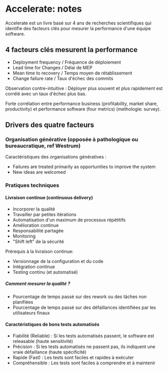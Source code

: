 # Accelerate: notes

Accelerate est un livre basé sur 4 ans de recherches scientifiques qui identifie des facteurs clés pour mesurer la performance d'une équipe software.

## 4 facteurs clés mesurent la performance
- Deployment frequency / Fréquence de déploiement
- Lead time for Changes / Délai de MEP
- Mean time to recovery / Temps moyen de rétablissement
- Change failure rate / Taux d'échec des commits

Observation contre-intuitive :
Déployer plus souvent et plus rapidement est corrélé avec un taux d'échec plus bas.

Forte corrélation entre performance business (profitability, market share, productivity) et performance software (four metrics) (methologie: survey).

## Drivers des quatre facteurs

### Organisation générative (opposée à pathologique ou bureaucratique, ref Westrum)

Caractéristiques des organisations génératives :
- Failures are treated primarily as opportunities to improve the system
- New ideas are welcomed

### Pratiques techniques

#### Livraison continue (continuous delivery)

- Incorporer la qualité
- Travailler par petites itérations
- Automatisation d'un maximum de processus répétitifs
- Amélioration continue
- Responsabilité partagée
- Monitoring
- "Shift left" de la sécurité

Prérequis à la livraison continue:
- Versionnage de la configuration et du code
- Intégration continue
- Testing continu (et automatisé)

##### Comment mesurer la qualité ?

- Pourcentage de temps passé sur des rework ou des tâches non planifiées
- Pourcentage de temps passé sur des défaillances identifiées par les utilisateurs finaux

#### Caractéristiques de bons tests automatisés

- Fiabilité (Reliable) : Si les tests automatisés passent, le software est releasable (haute sensitivité)
- Précision : Si les tests automatisés ne passent pas, ils indiquent une vraie défaillance (haute spécificité)
- Rapide (Fast) : Les tests sont faciles et rapides à exécuter
- Compréhensible : Les tests sont faciles à comprendre et à maintenir
